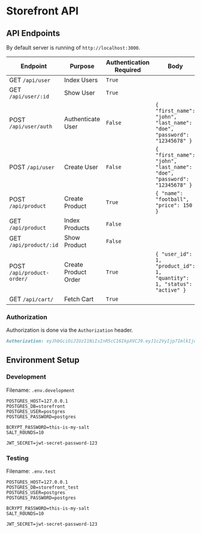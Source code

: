 # Storefront API

## API Endpoints

By default server is running of `http://localhost:3000`.

| Endpoint                   | Purpose              | Authentication Required | Body                                                                   |
| -------------------------- | -------------------- | ----------------------- | ---------------------------------------------------------------------- |
| GET `/api/user`            | Index Users          | `True`                  |                                                                        |
| GET `/api/user/:id`        | Show User            | `True`                  |                                                                        |
| POST `/api/user/auth`      | Authenticate User    | `False`                 | `{ "first_name": "john", "last_name": "doe", "password": "12345678" }`   |
| POST `/api/user`           | Create User          | `False`                 | `{ "first_name": "john", "last_name": "doe", "password": "12345678" }`   |
| POST `/api/product`        | Create Product       | `True`                  | `{ "name": "football", "price": 150 }`                                 |
| GET `/api/product`         | Index Products       | `False`                 |                                                                        |
| GET `/api/product/:id`     | Show Product         | `False`                 |                                                                        |
| POST `/api/product-order/` | Create Product Order | `True`                  | `{ "user_id": 1, "product_id": 1, "quantity": 1, "status": "active" }` |
| GET `/api/cart/`           | Fetch Cart           | `True`                  |                                                                        |

### Authorization

Authorization is done via the `Authorization` header.

```md
Authorization: eyJhbGciOiJIUzI1NiIsInR5cCI6IkpXVCJ9.eyJ1c2VyIjp7ImlkIjoxLCJmaXJzdG5hbWUiOiJqb2huIiwibGFzdG5hbWUiOiJkb2UiLCJwYXNzd29yZCI6IiQyYiQxMCRaRWFCZjFhbFQuZnRNU0tnY1BrZ1guZ2xJVVZTbGdVdmMxWWlmYjVjYk85ZjhOVXRZLms1dSJ9LCJ0eXBlIjoiVVNFUl9BVVRIIiwiaWF0IjoxNjQ4MzEzNjE0fQ.0Ynzn1jEbIt_i_9UdD1Pz59UZau0NlUfm0DWBXOR_P4
```

## Environment Setup

### Development

Filename: `.env.development`

```env
POSTGRES_HOST=127.0.0.1
POSTGRES_DB=storefront
POSTGRES_USER=postgres
POSTGRES_PASSWORD=postgres

BCRYPT_PASSWORD=this-is-my-salt
SALT_ROUNDS=10

JWT_SECRET=jwt-secret-password-123
```

### Testing

Filename: `.env.test`

```env
POSTGRES_HOST=127.0.0.1
POSTGRES_DB=storefront_test
POSTGRES_USER=postgres
POSTGRES_PASSWORD=postgres

BCRYPT_PASSWORD=this-is-my-salt
SALT_ROUNDS=10

JWT_SECRET=jwt-secret-password-123
```
